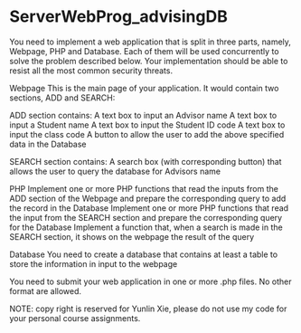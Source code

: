 # ServerWebProg_advisingDB

You need to implement a web application that is split in three parts, namely, Webpage, PHP and Database. Each of them will be used concurrently to solve the problem described below.
Your implementation should be able to resist all the most common security threats.

Webpage
This is the main page of your application. It would contain two sections, ADD and SEARCH:

ADD section contains:
A text box to input an Advisor name
A text box to input a Student name
A text box to input the Student ID code
A text box to input the class code
A button to allow the user to add the above specified data in the Database
 
SEARCH section contains:
A search box (with corresponding button) that allows the user to query the database for Advisors name

PHP
Implement one or more PHP functions that read the inputs from the ADD section of the Webpage and prepare the corresponding query to add the record in the Database
Implement one or more PHP functions that read the input from the SEARCH section and prepare the corresponding query for the Database
Implement a function that, when a search is made in the SEARCH section, it shows on the webpage the result of the query
 
Database
You need to create a database that contains at least a table to store the information in input to the webpage
 
You need to submit your web application in one or more .php files. No other format are allowed.

NOTE: copy right is reserved for Yunlin Xie, please do not use my code for your personal course assignments.
